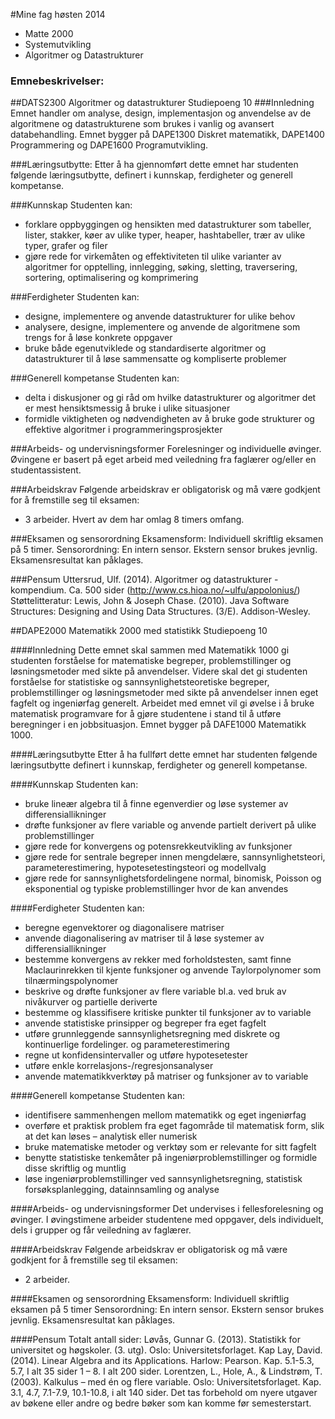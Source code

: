 #Mine fag høsten 2014
- Matte 2000
- Systemutvikling
- Algoritmer og Datastrukturer

### Emnebeskrivelser:
##DATS2300 Algoritmer og datastrukturer
Studiepoeng 10
###Innledning
Emnet handler om analyse, design, implementasjon og anvendelse av de algoritmene og
datastrukturene som brukes i vanlig og avansert databehandling. Emnet bygger på
DAPE1300 Diskret matematikk, DAPE1400 Programmering og DAPE1600 Programutvikling.

###Læringsutbytte:
Etter å ha gjennomført dette emnet har studenten følgende læringsutbytte, definert i
kunnskap, ferdigheter og generell kompetanse.

###Kunnskap
Studenten kan:
- forklare oppbyggingen og hensikten med datastrukturer som tabeller, lister, stakker,
køer av ulike typer, heaper, hashtabeller, trær av ulike typer, grafer og filer
- gjøre rede for virkemåten og effektiviteten til ulike varianter av algoritmer for
opptelling, innlegging, søking, sletting, traversering, sortering, optimalisering og
komprimering

###Ferdigheter
Studenten kan:
- designe, implementere og anvende datastrukturer for ulike behov
- analysere, designe, implementere og anvende de algoritmene som trengs for å løse
konkrete oppgaver
- bruke både egenutviklede og standardiserte algoritmer og datastrukturer til å løse
sammensatte og kompliserte problemer

###Generell kompetanse
Studenten kan:
- delta i diskusjoner og gi råd om hvilke datastrukturer og algoritmer det er mest
hensiktsmessig å bruke i ulike situasjoner
- formidle viktigheten og nødvendigheten av å bruke gode strukturer og effektive
algoritmer i programmeringsprosjekter

###Arbeids- og undervisningsformer
Forelesninger og individuelle øvinger. Øvingene er basert på eget arbeid med veiledning fra
faglærer og/eller en studentassistent.

###Arbeidskrav
Følgende arbeidskrav er obligatorisk og må være godkjent for å fremstille seg til eksamen:
- 3 arbeider. Hvert av dem har omlag 8 timers omfang.

###Eksamen og sensorordning
Eksamensform: Individuell skriftlig eksamen på 5 timer.
Sensorordning: En intern sensor. Ekstern sensor brukes jevnlig.
Eksamensresultat kan påklages.

###Pensum
Uttersrud, Ulf. (2014). Algoritmer og datastrukturer - kompendium. Ca. 500 sider
 (http://www.cs.hioa.no/~ulfu/appolonius/)
 Støttelitteratur:
Lewis, John & Joseph Chase. (2010). Java Software Structures: Designing and Using Data
 Structures. (3/E). Addison-Wesley.

##DAPE2000 Matematikk 2000 med statistikk
Studiepoeng 10

####Innledning
Dette emnet skal sammen med Matematikk 1000 gi studenten forståelse for matematiske
begreper, problemstillinger og løsningsmetoder med sikte på anvendelser. Videre skal det gi
studenten forståelse for statistiske og sannsynlighetsteoretiske begreper, problemstillinger
og løsningsmetoder med sikte på anvendelser innen eget fagfelt og ingeniørfag generelt.
Arbeidet med emnet vil gi øvelse i å bruke matematisk programvare for å gjøre studentene i
stand til å utføre beregninger i en jobbsituasjon. Emnet bygger på DAFE1000 Matematikk
1000.

####Læringsutbytte
Etter å ha fullført dette emnet har studenten følgende læringsutbytte definert i kunnskap,
ferdigheter og generell kompetanse.

####Kunnskap
Studenten kan:
- bruke lineær algebra til å finne egenverdier og løse systemer av differensiallikninger
- drøfte funksjoner av flere variable og anvende partielt derivert på ulike
problemstillinger
- gjøre rede for konvergens og potensrekkeutvikling av funksjoner
- gjøre rede for sentrale begreper innen mengdelære, sannsynlighetsteori,
parameterestimering, hypotesetestingsteori og modellvalg
- gjøre rede for sannsynlighetsfordelingene normal, binomisk, Poisson og eksponential
og typiske problemstillinger hvor de kan anvendes

####Ferdigheter
Studenten kan:
- beregne egenvektorer og diagonalisere matriser
- anvende diagonalisering av matriser til å løse systemer av differensiallikninger
- bestemme konvergens av rekker med forholdstesten, samt finne Maclaurinrekken til
kjente funksjoner og anvende Taylorpolynomer som tilnærmingspolynomer
- beskrive og drøfte funksjoner av flere variable bl.a. ved bruk av nivåkurver og partielle
deriverte
- bestemme og klassifisere kritiske punkter til funksjoner av to variable
- anvende statistiske prinsipper og begreper fra eget fagfelt
- utføre grunnleggende sannsynlighetsregning med diskrete og kontinuerlige
fordelinger. og parameterestimering
- regne ut konfidensintervaller og utføre hypotesetester
- utføre enkle korrelasjons-/regresjonsanalyser
- anvende matematikkverktøy på matriser og funksjoner av to variable

####Generell kompetanse
Studenten kan:
- identifisere sammenhengen mellom matematikk og eget ingeniørfag
- overføre et praktisk problem fra eget fagområde til matematisk form, slik at det kan
løses – analytisk eller numerisk
- bruke matematiske metoder og verktøy som er relevante for sitt fagfelt
- benytte statistiske tenkemåter på ingeniørproblemstillinger og formidle disse skriftlig
og muntlig
- løse ingeniørproblemstillinger ved sannsynlighetsregning, statistisk
forsøksplanlegging, datainnsamling og analyse

####Arbeids- og undervisningsformer
Det undervises i fellesforelesning og øvinger. I øvingstimene arbeider studentene med
oppgaver, dels individuelt, dels i grupper og får veiledning av faglærer.

####Arbeidskrav
Følgende arbeidskrav er obligatorisk og må være godkjent for å fremstille seg til eksamen:
- 2 arbeider.

####Eksamen og sensorordning
Eksamensform: Individuell skriftlig eksamen på 5 timer
Sensorordning: En intern sensor. Ekstern sensor brukes jevnlig.
Eksamensresultat kan påklages.

####Pensum
Totalt antall sider:
Løvås, Gunnar G. (2013). Statistikk for universitet og høgskoler. (3. utg). Oslo:
 Universitetsforlaget. Kap
Lay, David. (2014). Linear Algebra and its Applications. Harlow: Pearson. Kap. 5.1-5.3, 5.7, I
 alt 35 sider 1 – 8. I alt 200 sider.
Lorentzen, L., Hole, A., & Lindstrøm, T. (2003). Kalkulus – med én og flere variable.
 Oslo: Universitetsforlaget. Kap. 3.1, 4.7, 7.1-7.9, 10.1-10.8, i alt 140 sider.
Det tas forbehold om nyere utgaver av bøkene eller andre og bedre bøker som kan komme
før semesterstart.
